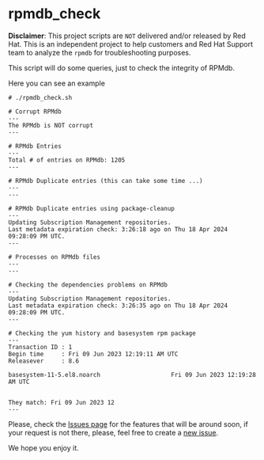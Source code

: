 # rpmdb_check

**Disclaimer**: This project scripts are `NOT` delivered and/or released by Red Hat. This is an independent project to help customers and Red Hat Support team to analyze the `rpmdb` for troubleshooting purposes.

This script will do some queries, just to check the integrity of RPMdb.

Here you can see an example
```
# ./rpmdb_check.sh 

# Corrupt RPMdb
---
The RPMdb is NOT corrupt
---

# RPMdb Entries
---
Total # of entries on RPMdb: 1205
---

# RPMdb Duplicate entries (this can take some time ...)
---
---

# RPMdb Duplicate entries using package-cleanup
---
Updating Subscription Management repositories.
Last metadata expiration check: 3:26:18 ago on Thu 18 Apr 2024 09:28:09 PM UTC.
---

# Processes on RPMdb files
---
---

# Checking the dependencies problems on RPMdb
---
Updating Subscription Management repositories.
Last metadata expiration check: 3:26:35 ago on Thu 18 Apr 2024 09:28:09 PM UTC.
---

# Checking the yum history and basesystem rpm package
---
Transaction ID : 1
Begin time     : Fri 09 Jun 2023 12:19:11 AM UTC
Releasever     : 8.6

basesystem-11-5.el8.noarch                    Fri 09 Jun 2023 12:19:28 AM UTC


They match: Fri 09 Jun 2023 12
---
```

Please, check the [Issues page](https://github.com/Qikfix/rpmdb_check/issues) for the features that will be around soon, if your request is not there, please, feel free to create a [new issue](https://github.com/Qikfix/rpmdb_check/issues/new).


We hope you enjoy it.